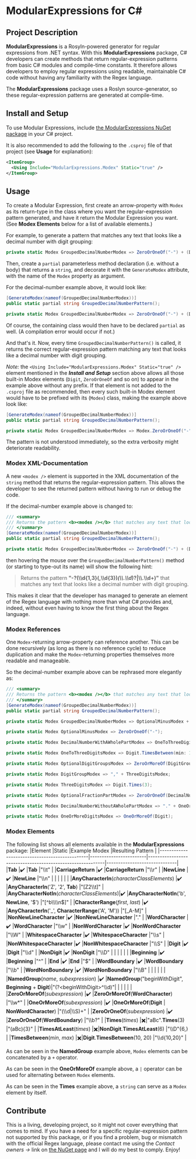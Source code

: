 # ModularExpressions for C#
## Project Description
**ModularExpressions** is a Rosyln-powered generator for regular expressions from .NET syntax. With this **ModularExpressions** package, C# developers can create methods that return regular-expression patterns from basic C# modules and compile-time constants. It therefore allows developers to employ regular expressions using readable, maintainable C# code without having any familiarity with the Regex language.

The **ModularExpressions** package uses a Roslyn source-generator, so these regular-expression patterns are generated at compile-time.

## Install and Setup
To use Modular Expressions, include [the ModularExpressions NuGet package](https://www.NuGet.org/packages/ModularExpressions) in your C# project.

It is also recommended to add the following to the `.csproj` file of that project (see **Usage** for explanation):
```xml
<ItemGroup>
  <Using Include="ModularExpressions.Modex" Static="true" />
</ItemGroup>
```

## Usage
To create a Modular Expression, first create an arrow-property with `Modex` as its return-type in the class where you want the regular-expression pattern generated, and have it return the Modular Expression you want. (See **Modex Elements** below for a list of available elements.)

For example, to generate a pattern that matches any text that looks like a decimal number with digit grouping:
```csharp
private static Modex GroupedDecimalNumberModex => ZeroOrOneOf("-") + (Digit.TimesBetween(min: 1, max: 3) + ZeroOrMoreOf("," + Digit.Times(3)) + ZeroOrOneOf("." + ZeroOrMoreOf(Digit)) | "." + OneOrMoreOf(Digit));
```
Then, create a `partial` parameterless method declaration (i.e. without a body) that returns a `string`, and decorate it with the `GenerateModex` attribute, with the name of the `Modex` property as argument.

For the decimal-number example above, it would look like:
```csharp
[GenerateModex(nameof(GroupedDecimalNumberModex))]
public static partial string GroupedDecimalNumberPattern();

private static Modex GroupedDecimalNumberModex => ZeroOrOneOf("-") + (Digit.TimesBetween(min: 1, max: 3) + ZeroOrMoreOf("," + Digit.Times(3)) + ZeroOrOneOf("." + ZeroOrMoreOf(Digit)) | "." + OneOrMoreOf(Digit));
```
Of course, the containing class would then have to be declared `partial` as well. (A compilation error would occur if not.)

And that's it. Now, every time `GroupedDecimalNumberPattern()` is called, it returns the correct regular-expression pattern matching any text that looks like a decimal number with digit grouping.

*Note:* the `<Using Include="ModularExpressions.Modex" Static="true" />` element mentioned in the ***Install and Setup*** section above allows all those built-in Modex elements (`Digit`, `ZeroOrOneOf` and so on) to appear in the example above without any prefix. If that element is not added to the `.csproj` file as recommended, then every such built-in Modex element would have to be prefixed with its (`Modex`) class, making the example above look like:
```csharp
[GenerateModex(nameof(GroupedDecimalNumberModex))]
public static partial string GroupedDecimalNumberPattern();

private static Modex GroupedDecimalNumberModex => Modex.ZeroOrOneOf("-") + (Modex.Digit.TimesBetween(min: 1, max: 3) + Modex.ZeroOrMoreOf("," + Modex.Digit.Times(3)) + Modex.ZeroOrOneOf("." + Modex.ZeroOrMoreOf(Modex.Digit)) | "." + Modex.OneOrMoreOf(Modex.Digit));
```
The pattern is not understood immediately, so the extra verbosity might deteriorate readability.

### Modex XML-Documentation
A new `<modex />` element is supported in the XML documentation of the `string` method that returns the regular-expression pattern. This allows the developer to see the returned pattern without having to run or debug the code.

If the decimal-number example above is changed to:
```csharp
/// <summary>
/// Returns the pattern <b><modex /></b> that matches any text that looks like a decimal number with digit grouping.
/// </summary>
[GenerateModex(nameof(GroupedDecimalNumberModex))]
public static partial string GroupedDecimalNumberPattern();

private static Modex GroupedDecimalNumberModex => ZeroOrOneOf("-") + (Digit.TimesBetween(min: 1, max: 3) + ZeroOrMoreOf("," + Digit.Times(3)) + ZeroOrOneOf("." + ZeroOrMoreOf(Digit)) | "." + OneOrMoreOf(Digit));
```
then hovering the mouse over the `GroupedDecimalNumberPattern()` method (or starting to type-out its name) will show the following hint:
>Returns the pattern <b>"-?(\\\\d{1,3}(,\\\\d{3})*(\\\\.\\\\d*)?|\\\\.\\\\d+)"</b> that matches any text that looks like a decimal number with digit grouping.

This makes it clear that the developer has managed to generate an element of the Regex language with nothing more than what C# provides and, indeed, without even having to know the first thing about the Regex language.

### Modex References
One `Modex`-returning arrow-property can reference another. This can be done recursively (as long as there is no reference cycle) to reduce duplication and make the `Modex`-returning properties themselves more readable and manageable.

So the decimal-number example above can be rephrased more elegantly as:
```csharp
/// <summary>
/// Returns the pattern <b><modex /></b> that matches any text that looks like a decimal number with digit grouping.
/// </summary>
[GenerateModex(nameof(GroupedDecimalNumberModex))]
public static partial string GroupedDecimalNumberPattern();

private static Modex GroupedDecimalNumberModex => OptionalMinusModex + (DecimalNumberWithAWholePartModex | DecimalNumberWithoutAWholePartModex);

private static Modex OptionalMinusModex => ZeroOrOneOf("-");

private static Modex DecimalNumberWithAWholePartModex => OneToThreeDigitsModex + OptionalDigitGroupsModex + OptionalFractionPartModex;

private static Modex OneToThreeDigitsModex => Digit.TimesBetween(min: 1, max: 3);

private static Modex OptionalDigitGroupsModex => ZeroOrMoreOf(DigitGroupModex);

private static Modex DigitGroupModex => "," + ThreeDigitsModex;

private static Modex ThreeDigitsModex => Digit.Times(3);

private static Modex OptionalFractionPartModex => ZeroOrOneOf(DecimalNumberWithoutAWholePartModex);

private static Modex DecimalNumberWithoutAWholePartModex => "." + OneOrMoreDigitsModex;

private static Modex OneOrMoreDigitsModex => OneOrMoreOf(Digit);
```

### Modex Elements
The following list shows all elements available in the **ModularExpressions** package:
|Element                                        |Static                  |Example Modex                                              |Resulting Pattern             |
|-----------------------------------------------|------------------------|-----------------------------------------------------------|------------------------------|
|**Tab**                                        |:heavy_check_mark:      |**Tab**                                                    |"\\\\t"                       |
|**CarriageReturn**                             |:heavy_check_mark:      |**CarriageReturn**                                         |"\\\\r"                       |
|**NewLine**                                    |:heavy_check_mark:      |**NewLine**                                                |"\\\\n"                       |
|                                               |                        |                                                           |                              |
|**AnyCharacterIn**(*characterClassElements*)   |:heavy_check_mark:      |**AnyCharacterIn**('Z', '2', **Tab**)                      |"[Z2\\\\t]"                   |
|**AnyCharacterNotIn**(*characterClassElements*)|:heavy_check_mark:      |**AnyCharacterNotIn**('b', **NewLine**, '$')               |"[^b\\\\n$]"                  |
|**CharacterRange**(*first*, *last*)            |:heavy_check_mark:      |**AnyCharacterIn**('_', **CharacterRange**('A', 'M'))      |"[_A-M]"                      |
|**NonNewLineCharacter**                        |:heavy_check_mark:      |**NonNewLineCharacter**                                    |"."                           |
|**WordCharacter**                              |:heavy_check_mark:      |**WordCharacter**                                          |"\\\\w"                       |
|**NonWordCharacter**                           |:heavy_check_mark:      |**NonWordCharacter**                                       |"\\\\W"                       |
|**WhitespaceCharacter**                        |:heavy_check_mark:      |**WhitespaceCharacter**                                    |"\\\\s"                       |
|**NonWhitespaceCharacter**                     |:heavy_check_mark:      |**NonWhitespaceCharacter**                                 |"\\\\S"                       |
|**Digit**                                      |:heavy_check_mark:      |**Digit**                                                  |"\\\\d"                       |
|**NonDigit**                                   |:heavy_check_mark:      |**NonDigit**                                               |"\\\\D"                       |
|                                               |                        |                                                           |                              |
|**Beginning**                                  |:heavy_check_mark:      |**Beginning**                                              |"^"                           |
|**End**                                        |:heavy_check_mark:      |**End**                                                    |"$"                           |
|**WordBoundary**                               |:heavy_check_mark:      |**WordBoundary**                                           |"\\\\b"                       |
|**WordNonBoundary**                            |:heavy_check_mark:      |**WordNonBoundary**                                        |"\\\\B"                       |
|                                               |                        |                                                           |                              |
|**NamedGroup**(*name*, *subexpression*)        |:heavy_check_mark:      |**NamedGroup**("beginWithDigit", **Beginning** + **Digit**)|"(?&lt;beginWithDigit>^\\\\d)"|
|                                               |                        |                                                           |                              |
|**ZeroOrMoreOf**(*subexpression*)              |:heavy_check_mark:      |**ZeroOrMoreOf**(**WordCharacter**)                        |"\\\\w*"                      |
|**OneOrMoreOf**(*subexpression*)               |:heavy_check_mark:      |**OneOrMoreOf**(**Digit** \| **NonWordCharacter**)         |"(\\\\d\|\\\\S)+"             |
|**ZeroOrOneOf**(*subexpression*)               |:heavy_check_mark:      |**ZeroOrOneOf**(**WordBoundary**)                          |"\\\\b?"                      |
|**Times**(*times*)                             |:heavy_multiplication_x:|"aBc".**Times**(3)                                         |"(aBc){3}"                    |
|**TimesAtLeast**(*times*)                      |:heavy_multiplication_x:|**NonDigit**.**TimesAtLeast**(6)                           |"\\\\D"{6,}                   |
|**TimesBetween**(*min*, *max*)                 |:heavy_multiplication_x:|**Digit**.**TimesBetween**(10, 20)                         |"\\\\d{10,20}"                |

As can be seen in the **NamedGroup** example above, `Modex` elements can be concatenated by a `+` operator.

As can be seen in the **OneOrMoreOf** example above, a `|` operator can be used for alternating between `Modex` elements.

As can be seen in the **Times** example above, a `string` can serve as a `Modex` element by itself.

## Contribute
This is a living, developing project, so it might not cover everything that comes to mind.
If you have a need for a specific regular-expression pattern not supported by this package, or if you find a problem, bug or mismatch with the official Regex language, please contact me using the *Contact owners &rarr;* link on [the NuGet page](https://www.NuGet.org/packages/ModularExpressions) and I will do my best to comply.
Enjoy!

